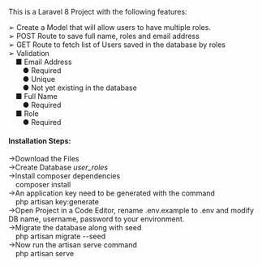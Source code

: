 This is a Laravel 8 Project with the following features:

➢ Create a Model that will allow users to have multiple roles.<br/>
➢ POST Route to save full name, roles and email address<br/>
➢ GET Route to fetch list of Users saved in the database by roles<br/>
➢ Validation<br/>
    &emsp;■ Email Address<br/>
       &emsp;&emsp;● Required<br/>
       &emsp;&emsp;● Unique<br/>
       &emsp;&emsp;● Not yet existing in the database<br/>
    &emsp;■ Full Name<br/>
       &emsp;&emsp;● Required<br/>
    &emsp;■ Role<br/>
       &emsp;&emsp;● Required<br/>

<h4>Installation Steps:</h4>
->Download the Files<br/>
->Create Database <i>user_roles</i><br/>
->Install composer dependencies<br/>
    &emsp;composer install<br/>
->An application key need to be generated with the command<br/>
    &emsp;php artisan key:generate<br/>
->Open Project in a Code Editor, rename .env.example to .env and modify DB name, username, password to your environment.<br/>
->Migrate the database along with seed<br/>
    &emsp;php artisan migrate --seed<br/>
->Now run the artisan serve command<br/>
    &emsp;php artisan serve<br/>
